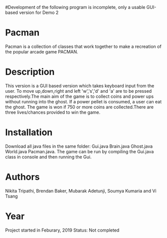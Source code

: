
#Development of the following program is incomplete, only a usable GUI-based version for Demo 2

# Pacman
Pacman is a collection of classes that work together to make a recreation of the popular arcade game PACMAN.

# Description
This version is a GUI based version which takes keyboard input from the user. To move up,down,right and left 'w','s','d' and 'a' are to be pressed respectively.The main aim of the game is to collect coins and power ups without running into the ghost. If a power pellet is consumed, a user can eat the ghost. The game is won if 750 or more coins are collected.There are three lives/chances provided to win the game. 

# Installation
Download all java files in the same folder: Gui.java Brain.java Ghost.java World.java Pacman.java. The game can be run by compiling the Gui.java class in console and then running the Gui.

# Authors
Nikita Tripathi, Brendan Baker, Mubarak Adetunji, Soumya Kumaria and Vi Tsang

# Year
Project started in Feburary, 2019 Status: Not completed
